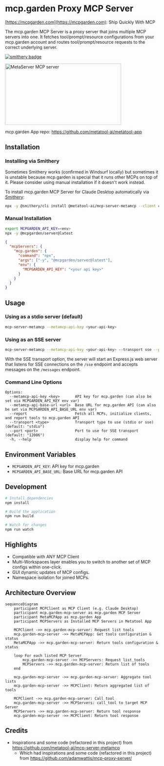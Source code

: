 # mcp.garden Proxy MCP Server

[https://mcpgarden.com](https://mcpgarden.com): Ship Quickly With MCP

The mcp.garden MCP Server is a proxy server that joins multiple MCP⁠ servers into one. It fetches tool/prompt/resource configurations from your mcp.garden account⁠ and routes tool/prompt/resource requests to the correct underlying server.

[![smithery badge](https://smithery.ai/badge/@metatool-ai/mcp-server-metamcp)](https://smithery.ai/server/@metatool-ai/mcp-server-metamcp)

<a href="https://glama.ai/mcp/servers/0po36lc7i6">
  <img width="380" height="200" src="https://glama.ai/mcp/servers/0po36lc7i6/badge" alt="MetaServer MCP server" />
</a>

mcp.garden App repo: https://github.com/metatool-ai/metatool-app

## Installation

### Installing via Smithery

Sometimes Smithery works (confirmed in Windsurf locally) but sometimes it is unstable because mcp.garden is special that it runs other MCPs on top of it. Please consider using manual installation if it doesn't work instead.

To install mcp.garden MCP Server for Claude Desktop automatically via [Smithery](https://smithery.ai/server/@metatool-ai/mcp-server-metamcp):

```bash
npx -y @smithery/cli install @metatool-ai/mcp-server-metamcp --client claude
```

### Manual Installation

```bash
export MCPGARDEN_API_KEY=<env>
npx -y @mcpgarden/server@latest
```

```json
{
  "mcpServers": {
    "mcp.garden": {
      "command": "npx",
      "args": ["-y", "@mcpgarden/server@latest"],
      "env": {
        "MCPGARDEN_API_KEY": "<your api key>"
      }
    }
  }
}
```

## Usage

### Using as a stdio server (default)

```bash
mcp-server-metamcp --metamcp-api-key <your-api-key>
```

### Using as an SSE server

```bash
mcp-server-metamcp --metamcp-api-key <your-api-key> --transport sse --port 12006
```

With the SSE transport option, the server will start an Express.js web server that listens for SSE connections on the `/sse` endpoint and accepts messages on the `/messages` endpoint.

### Command Line Options

```
Options:
  --metamcp-api-key <key>       API key for mcp.garden (can also be set via MCPGARDEN_API_KEY env var)
  --metamcp-api-base-url <url>  Base URL for mcp.garden API (can also be set via MCPGARDEN_API_BASE_URL env var)
  --report                      Fetch all MCPs, initialize clients, and report tools to mcp.garden API
  --transport <type>            Transport type to use (stdio or sse) (default: "stdio")
  --port <port>                 Port to use for SSE transport (default: "12006")
  -h, --help                    display help for command
```

## Environment Variables

- `MCPGARDEN_API_KEY`: API key for mcp.garden
- `MCPGARDEN_API_BASE_URL`: Base URL for mcp.garden API

## Development

```bash
# Install dependencies
npm install

# Build the application
npm run build

# Watch for changes
npm run watch
```

## Highlights

- Compatible with ANY MCP Client
- Multi-Workspaces layer enables you to switch to another set of MCP configs within one-click.
- GUI dynamic updates of MCP configs.
- Namespace isolation for joined MCPs.

## Architecture Overview

```mermaid
sequenceDiagram
    participant MCPClient as MCP Client (e.g. Claude Desktop)
    participant mcp.garden-mcp-server as mcp.garden MCP Server
    participant MetaMCPApp as mcp.garden App
    participant MCPServers as Installed MCP Servers in Metatool App

    MCPClient ->> mcp.garden-mcp-server: Request list tools
    mcp.garden-mcp-server ->> MetaMCPApp: Get tools configuration & status
    MetaMCPApp ->> mcp.garden-mcp-server: Return tools configuration & status

    loop For each listed MCP Server
        mcp.garden-mcp-server ->> MCPServers: Request list_tools
        MCPServers ->> mcp.garden-mcp-server: Return list of tools
    end

    mcp.garden-mcp-server ->> mcp.garden-mcp-server: Aggregate tool lists
    mcp.garden-mcp-server ->> MCPClient: Return aggregated list of tools

    MCPClient ->> mcp.garden-mcp-server: Call tool
    mcp.garden-mcp-server ->> MCPServers: call_tool to target MCP Server
    MCPServers ->> mcp.garden-mcp-server: Return tool response
    mcp.garden-mcp-server ->> MCPClient: Return tool response
```

## Credits

- Inspirations and some code (refactored in this project) from https://github.com/metatool-ai/mcp-server-metamcp
  - Which had inspirations and some code (refactored in this project) from https://github.com/adamwattis/mcp-proxy-server/